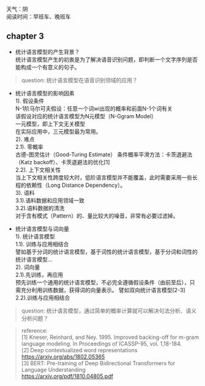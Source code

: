 天气：阴  
阅读时间：早班车、晚班车  


## chapter 3
+ 统计语言模型的产生背景？  
统计语言模型产生的初衷是为了解决语音识别问题，即判断一个文字序列是否能构成一个有意义的句子。  
> question: 统计语言模型在语音识别领域的应用？


+ 统计语言模型的影响因素  
1). 假设条件  
N-1阶马尔可夫假设：任意一个词wi出现的概率和前面N-1个词有关  
该假设对应的统计语言模型为N元模型（N-Ggram Model）  
一元模型，即上下文无关模型  
在实际应用中，三元模型最为常用。  
2). 难点  
2.1). 零概率  
古德-图灵估计（Good-Turing Estimate）
条件概率平滑方法：卡茨退避法（Katz backoff）、卡茨退避法的优化[1]  
2.2). 上下文相关性  
当上下文相关性跨度较大时，低阶语言模型并不能覆盖，此时需要采用一些长程的依赖性（Long Distance Dependency）。  
3). 语料  
3.1).语料数据和应用领域一致  
3.2).语料数据的清洗  
对于含有模式（Pattern）的、量比较大的噪音，非常有必要过滤掉。  


+ 统计语言模型与词向量  
1). 统计语言模型  
1.1). 训练与应用相结合  
譬如基于分词的统计语言模型，基于词性的统计语言模型，基于分词和词性的统计语言模型...  
2). 词向量  
2.1).先训练，再应用  
预先训练一个通用的统计语言模型，不必完全遵循假设条件（由前至后），只需充分利用训练数据，获得词的向量表示。
譬如双向统计语言模型[2-3]  
2.2).训练与应用相结合  

> question: 统计语言模型，通过简单的概率计算就可以解决句法分析、语义分析问题？  


> reference:  
> [1] Kneser, Reinhard, and Ney. 1995. Improved backing-off for m-gram language modeling. In Proceedings of ICASSP-95, vol. 1,18-184.  
> [2] Deep contextualized word representations  
https://arxiv.org/abs/1802.05365  
> [3] BERT: Pre-training of Deep Bidirectional Transformers for Language Understanding  
https://arxiv.org/pdf/1810.04805.pdf  

